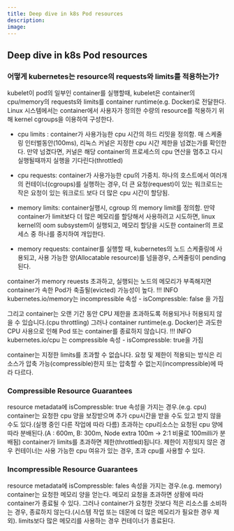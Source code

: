 ```yaml
---
title: Deep dive in k8s Pod resources
description:
image:
---
```


## Deep dive in k8s Pod resources
### 어떻게 kubernetes는 resource의 requests와 limits를 적용하는가?
kubelet이 pod의 일부인 container를 실행할때, kubelet은 container의 cpu/memory의 requests와 limits를 container runtime(e.g. Docker)로 전달한다. Linux 시스템에서는 container에서 사용자가 정의한 수량의 resource를 적용하기 위해 kernel cgroups을 이용하여 구성한다.

* cpu limits : container가 사용가능한 cpu 시간의 하드 리밋을 정의함. 매 스케줄링 인터벌동안(100ms), 리눅스 커널은 지정한 cpu 시간 제한을 넘겼는가를 확인한다. 만약 넘겼다면, 커널은 해당 container의 프로세스의 cpu 연산을 멈추고 다시 실행될때까지 실행을 기다린다(throttled)
* cpu requests: container가 사용가능한 cpu의 가중치. 하나의 호스트에서 여러개의 컨테이너(cgroups)를 실행하는 경우, 더 큰 요청(request)이 있는 워크로드는 작은 요청이 있는 워크로드 보다 더 많은 cpu 시간이 할당됨.

* memory limits: container실행시, cgroup 의 memory limit를 정의함. 만약 container가 limit보다 더 많은 메모리를 할당해서 사용하려고 시도하면, linux kernel의 oom subsystem이 실행되고, 메모리 할당을 시도한 container의 프로세스 중 하나를 중지하여 개입한다.
* memory requests: container를 실행할 때, kubernetes의 노드 스케줄링에 사용되고, 사용 가능한 양(Allocatable resource)를 넘을경우, 스케줄링이 pending된다.

container가 memory reuests 초과하고, 실행되는 노드의 메모리가 부족해지면 container가 속한 Pod가 축출될(evicted) 가능성이 높다.
!!! INFO
    kubernetes.io/memory는 incompressible 속성 - isCompressble: false 을 가짐

그리고 container는 오랜 기간 동안 CPU 제한을 초과하도록 허용되거나 허용되지 않을 수 있습니다.(cpu throttling)
그러나 container runtime(e.g. Docker)은 과도한 CPU 사용으로 인해 Pod 또는 container를 종료하지 않습니다.
!!! INFO
    kubernetes.io/cpu 는 compressible 속성 - isCompressble: true을 가짐

container는 지정한 limits를 초과할 수 없습니다. 요청 및 제한이 적용되는 방식은 리소스가 압축 가능(compressible)한지 또는 압축할 수 없는지(incompressible)에 따라 다르다.


### Compressible Resource Guarantees
resource metadata에 isCompressble: true 속성을 가지는 경우.(e.g. cpu) container는 요청한 cpu 양을 보장받으며 추가 cpu시간을 받을 수도 있고 받지 않을 수도 있다.(실행 중인 다른 작업에 따라 다름) 초과하는 cpu리소스는 요청된 cpu 양에 따라 분배된다.(A : 600m, B: 300m, Node extra 100m -> 2:1 비율로 100milli가 분배됨)
container가 limits를 초과하면 제한(throttled)됩니다. 제한이 지정되지 않은 경우 컨테이너는 사용 가능한 cpu 여유가 있는 경우, 초과 cpu를 사용할 수 있다.

### Incompressible Resource Guarantees
resource metadata에 isCompressble: fales 속성을 가지는 경우.(e.g. memory) container는 요청한 메모리 양을 얻는다. 메모리 요청을 초과하면 상황에 따라 container가 종료될 수 있다. 그러나 container가 요청한 것보다 적은 리소스를 소비하는 경우, 종료하지 않는다.(시스템 작업 또는 데몬에 더 많은 메모리가 필요한 경우 제외). limits보다 많은 메모리를 사용하는 경우 컨테이너가 종료된다.
